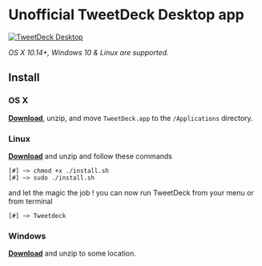 
# Unofficial TweetDeck Desktop app

[![TweetDeck Desktop](https://i.imgur.com/vWUHwRE.png)](https://github.com/SofianeHamlaoui/TweetDeck-Unofficial/releases/latest)

*OS X 10.14+, Windows 10 & Linux are supported.*

## Install

### OS X

[**Download**](https://github.com/SofianeHamlaoui/TweetDeck-Unofficial/releases/latest), unzip, and move `TweetDeck.app` to the `/Applications` directory.

### Linux

[**Download**](https://github.com/SofianeHamlaoui/TweetDeck-Unofficial/releases/latest) and unzip and follow these commands


```
[#] ~> chmod +x ./install.sh
[#] ~> sudo ./install.sh
```
and let the magic the job ! you can now run TweetDeck from your menu or from terminal 
```
[#] ~> Tweetdeck 
```
### Windows

[**Download**](https://github.com/SofianeHamlaoui/TweetDeck-Unofficial/releases/latest) and unzip to some location.

